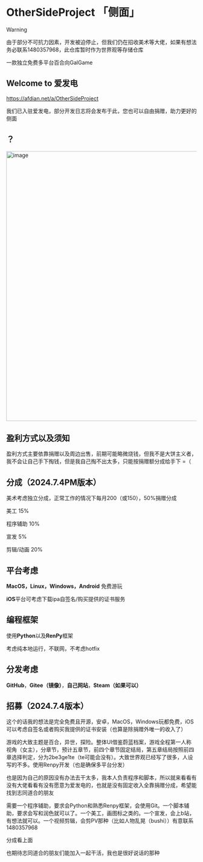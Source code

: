 # OtherSideProject 「侧面」

>[!WARNING]  
>由于部分不可抗力因素，开发被迫停止，但我们仍在招收美术等大佬，如果有想法务必联系1480357968，此仓库暂时作为世界观等存储仓库

一款独立免费多平台百合向GalGame

## Welcome to 爱发电

https://afdian.net/a/OtherSideProject

我们已入驻爱发电，部分开发日志将会发布于此，您也可以自由捐赠，助力更好的侧面

## ？

<img width="713" alt="image" src="https://github.com/MewBaka/OtherSideProject/assets/131328257/ddb8d477-3ae0-4a29-85ee-52ba2e5626fc">


## 盈利方式以及须知

盈利方式主要依靠捐赠以及周边出售，前期可能略微烧钱，但我不是大饼主义者，我不会让自己手下掏钱，但是我自己掏不出太多，只能按捐赠额分成给手下 =（

## 分成（2024.7.4PM版本）

美术考虑独立分成，正常工作的情况下每月200（或150），50%捐赠分成

美工 15%

程序辅助 10%

宣发 5%

剪辑/动画 20%

## 平台考虑

**MacOS，Linux，Windows，Android** 免费游玩

**iOS**平台可考虑下载ipa自签名/购买提供的证书服务

## 编程框架

使用**Python**以及**RenPy**框架

考虑纯本地运行，不联网，不考虑hotfix

## 分发考虑

**GitHub**，**Gitee（镜像）**，**自己网站**，**Steam（如果可以）**

## 招募（2024.7.4版本）

这个的话我的想法是完全免费且开源，安卓，MacOS，Windows玩都免费，iOS可以考虑自签名或者购买我提供的证书安装（也算是除捐赠外唯一的收入了）

游戏的大致主题是百合，异世，探险。整体UI借鉴蔚蓝档案，游戏全程第一人称视角（女主），分章节，预计五章节，前四个章节固定结局，第五章结局按照前四章选择判定，分为2be3ge1te（te可能会没有）。大致世界观已经写了很多，人设写的不多。使用Renpy开发（也是确保多平台分发）

也是因为自己的原因没有办法去干太多，我本人负责程序和脚本，所以就来看看有没有大佬看看有没有愿意为爱发电的，也就是没有固定收入全靠捐赠分成，希望能找到志同道合的朋友

需要一个程序辅助，要求会Python和熟悉Renpy框架，会使用Git。一个脚本辅助，要求会写和润色就可以了。一个美工，画图标之类的。一个宣发，会上b站，有想法就可以。一个视频剪辑，会剪PV那种（比如人物乱晃（bushi））有意联系1480357968

分成看上面

也期待志同道合的朋友们能加入一起干活，我也是很好说话的那种
